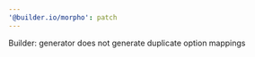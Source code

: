 ```yaml
---
'@builder.io/morpho': patch
---
```


Builder: generator does not generate duplicate option mappings
